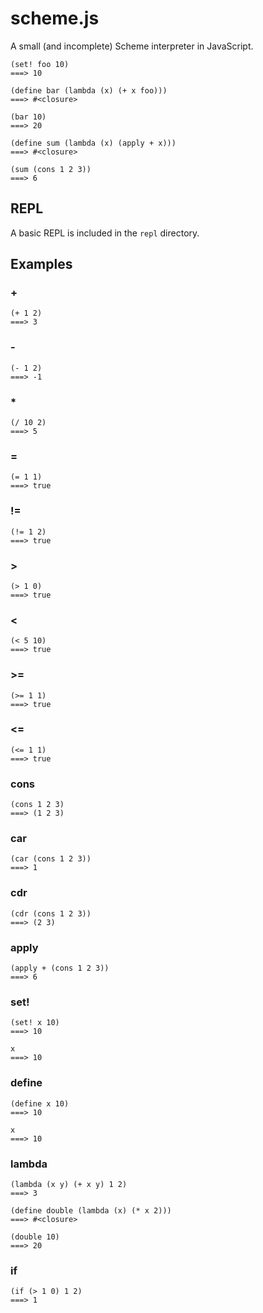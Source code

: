 # scheme.js

A small (and incomplete) Scheme interpreter in JavaScript.

    (set! foo 10)
    ===> 10

    (define bar (lambda (x) (+ x foo)))
    ===> #<closure>

    (bar 10)
    ===> 20

    (define sum (lambda (x) (apply + x)))
    ===> #<closure>

    (sum (cons 1 2 3))
    ===> 6

## REPL

A basic REPL is included in the `repl` directory.

## Examples

### +

    (+ 1 2)
    ===> 3

### -

    (- 1 2)
    ===> -1

### *

    (/ 10 2)
    ===> 5

### =

    (= 1 1)
    ===> true

### !=

    (!= 1 2)
    ===> true

### >

    (> 1 0)
    ===> true

### <

    (< 5 10)
    ===> true

### >=

    (>= 1 1)
    ===> true

### <=

    (<= 1 1)
    ===> true

### cons

    (cons 1 2 3)
    ===> (1 2 3)

### car

    (car (cons 1 2 3))
    ===> 1

### cdr

    (cdr (cons 1 2 3))
    ===> (2 3)

### apply

    (apply + (cons 1 2 3))
    ===> 6

### set!

    (set! x 10)
    ===> 10

    x
    ===> 10

### define

    (define x 10)
    ===> 10

    x
    ===> 10

### lambda

    (lambda (x y) (+ x y) 1 2)
    ===> 3

    (define double (lambda (x) (* x 2)))
    ===> #<closure>

    (double 10)
    ===> 20

### if

    (if (> 1 0) 1 2)
    ===> 1
